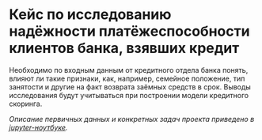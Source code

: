 # Кейс по исследованию надёжности платёжеспособности клиентов банка, взявших кредит

Необходимо по входным данным от кредитного отдела банка понять, влияют ли такие признаки, как, например, семейное положение, тип занятости и другие на факт возврата заёмных средств в срок. Выводы исследования будут учитываться при построении модели кредитного скоринга. 

*Описание первичных данных и конкретных задач проекта приведено в [jupyter-ноутбуке](./bank_clients_solvency_project.ipynb).*
